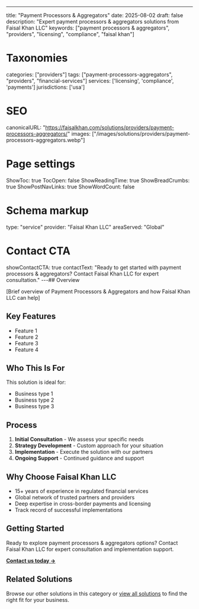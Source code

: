 ---
title: "Payment Processors & Aggregators"
date: 2025-08-02
draft: false
description: "Expert payment processors & aggregators solutions from Faisal Khan LLC"
keywords: ["payment processors & aggregators", "providers", "licensing", "compliance", "faisal khan"]

# Taxonomies
categories: ["providers"]
tags: ["payment-processors-aggregators", "providers", "financial-services"]
services: ['licensing', 'compliance', 'payments']
jurisdictions: ['usa']

# SEO
canonicalURL: "https://faisalkhan.com/solutions/providers/payment-processors-aggregators/"
images: ["/images/solutions/providers/payment-processors-aggregators.webp"]

# Page settings
ShowToc: true
TocOpen: false
ShowReadingTime: true
ShowBreadCrumbs: true
ShowPostNavLinks: true
ShowWordCount: false

# Schema markup
type: "service"
provider: "Faisal Khan LLC"
areaServed: "Global"

# Contact CTA
showContactCTA: true
contactText: "Ready to get started with payment processors & aggregators? Contact Faisal Khan LLC for expert consultation."
---## Overview

[Brief overview of Payment Processors & Aggregators and how Faisal Khan LLC can help]

## Key Features

- Feature 1
- Feature 2  
- Feature 3
- Feature 4

## Who This Is For

This solution is ideal for:

- Business type 1
- Business type 2
- Business type 3

## Process

1. **Initial Consultation** - We assess your specific needs
2. **Strategy Development** - Custom approach for your situation  
3. **Implementation** - Execute the solution with our partners
4. **Ongoing Support** - Continued guidance and support

## Why Choose Faisal Khan LLC

- 15+ years of experience in regulated financial services
- Global network of trusted partners and providers
- Deep expertise in cross-border payments and licensing
- Track record of successful implementations

## Getting Started

Ready to explore payment processors & aggregators options? Contact Faisal Khan LLC for expert consultation and implementation support.

**[Contact us today →](mailto:contact@faisalkhan.com)**

## Related Solutions

Browse our other solutions in this category or [view all solutions](/solutions/) to find the right fit for your business.
